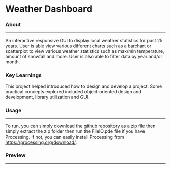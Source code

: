 # Weather Dashboard

### About
***
An interactive responsive GUI to display local weather statistics for past 25 years. User is able view various different charts such as a barchart or scatterplot to view various weather statistics such as max/min temperature, amount of snowfall and more. User is also able to filter data by year and/or month.  

### Key Learnings
This project helped introduced how to design and develop a project. Some practical concepts explored included object-oriented design and development, library utilization and GUI. 

### Usage
***
To run, you can simply download the github repository as a zip file then simply extract the zip folder then run the FileIO.pde file if you have Processing. If not, you can easily install Processing from https://processing.org/download/.

### Preview
***
